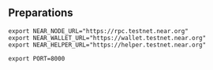 ## Preparations

```
export NEAR_NODE_URL="https://rpc.testnet.near.org"
export NEAR_WALLET_URL="https://wallet.testnet.near.org"
export NEAR_HELPER_URL="https://helper.testnet.near.org"
```

```
export PORT=8000
```
